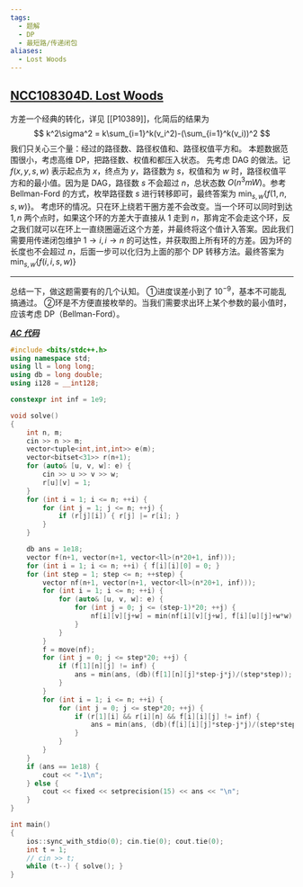 ```yaml
---
tags:
  - 题解
  - DP
  - 最短路/传递闭包
aliases:
  - Lost Woods
---
```

## [NCC108304D. Lost Woods](https://ac.nowcoder.com/acm/contest/108304/D)

方差一个经典的转化，详见 [[P10389]]，化简后的结果为
$$
k^2\sigma^2 = k\sum_{i=1}^k(v_i^2)-(\sum_{i=1}^k(v_i))^2
$$
我们只关心三个量：经过的路径数、路径权值和、路径权值平方和。
本题数据范围很小，考虑高维 DP，把路径数、权值和都压入状态。
先考虑 DAG 的做法。记 $f(x,y,s,w)$ 表示起点为 $x$，终点为 $y$，路径数为 $s$，权值和为 $w$ 时，路径权值平方和的最小值。因为是 DAG，路径数 $s$ 不会超过 $n$，总状态数 $O(n^3mW)$。参考 Bellman-Ford 的方式，枚举路径数 $s$ 进行转移即可，最终答案为 $\min_{s,w}\{f(1,n,s,w)\}$。
考虑环的情况。只在环上绕若干圈方差不会改变。当一个环可以同时到达 $1,n$ 两个点时，如果这个环的方差大于直接从 $1$ 走到 $n$，那肯定不会走这个环，反之我们就可以在环上一直绕圈逼近这个方差，并最终将这个值计入答案。因此我们需要用传递闭包维护 $1\to i,i\to n$ 的可达性，并获取图上所有环的方差。因为环的长度也不会超过 $n$，后面一步可以化归为上面的那个 DP 转移方法。最终答案为 $\min_{s,w}\{f(i,i,s,w)\}$

---

总结一下，做这题需要有的几个认知。
①进度误差小到了 $10^{-9}$，基本不可能乱搞通过。
②环是不方便直接枚举的。当我们需要求出环上某个参数的最小值时，应该考虑 DP（Bellman-Ford）。

[***AC 代码***]()

```cpp
#include <bits/stdc++.h>
using namespace std;
using ll = long long;
using db = long double;
using i128 = __int128;

constexpr int inf = 1e9;

void solve()
{
    int n, m;
    cin >> n >> m;
    vector<tuple<int,int,int>> e(m);
    vector<bitset<31>> r(n+1);
    for (auto& [u, v, w]: e) {
        cin >> u >> v >> w;
        r[u][v] = 1;
    }
    for (int i = 1; i <= n; ++i) {
        for (int j = 1; j <= n; ++j) {
            if (r[j][i]) { r[j] |= r[i]; }
        }
    }

    db ans = 1e18;
    vector f(n+1, vector(n+1, vector<ll>(n*20+1, inf)));
    for (int i = 1; i <= n; ++i) { f[i][i][0] = 0; }
    for (int step = 1; step <= n; ++step) {
        vector nf(n+1, vector(n+1, vector<ll>(n*20+1, inf)));
        for (int i = 1; i <= n; ++i) {
            for (auto& [u, v, w]: e) {
                for (int j = 0; j <= (step-1)*20; ++j) {
                    nf[i][v][j+w] = min(nf[i][v][j+w], f[i][u][j]+w*w);
                }
            }
        }
        f = move(nf);
        for (int j = 0; j <= step*20; ++j) {
            if (f[1][n][j] != inf) {
                ans = min(ans, (db)(f[1][n][j]*step-j*j)/(step*step));
            }
        }
        for (int i = 1; i <= n; ++i) {
            for (int j = 0; j <= step*20; ++j) {
                if (r[1][i] && r[i][n] && f[i][i][j] != inf) {
                    ans = min(ans, (db)(f[i][i][j]*step-j*j)/(step*step));
                }
            }
        }
    }
    if (ans == 1e18) {
        cout << "-1\n";
    } else {
        cout << fixed << setprecision(15) << ans << "\n";
    }
}

int main()
{
    ios::sync_with_stdio(0); cin.tie(0); cout.tie(0); 
    int t = 1;
    // cin >> t;
    while (t--) { solve(); }
}

```
